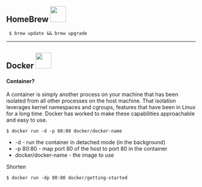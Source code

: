 ## HomeBrew <img src='https://cdn.svgporn.com/logos/homebrew.svg'  height="42" width="42"/>

```shell
 $ brew update && brew upgrade
```

<hr/>


## Docker <img src='https://cdn.svgporn.com/logos/docker-icon.svg' height="auto" width="42" />

#### Container?

A container is simply another process on your machine that has been isolated from all other processes on the host machine. That isolation leverages kernel namespaces and cgroups, features that have been in Linux for a long time. Docker has worked to make these capabilities approachable and easy to use.

```shell
$ docker run -d -p 80:80 docker/docker-name
```
- -d - run the container in detached mode (in the background)
- -p 80:80 - map port 80 of the host to port 80 in the container
- docker/docker-name - the image to use

Shorten

```shell
$ docker run -dp 80:80 docker/getting-started
```